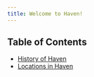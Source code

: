 ```yaml
---
title: Welcome to Haven!
---
```


## Table of Contents

* [History of Haven](general/history_of_haven)
* [Locations in Haven](locations/index)
